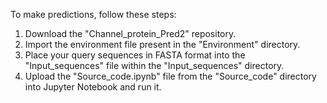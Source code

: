 To make predictions, follow these steps:

1. Download the "Channel_protein_Pred2" repository.
2. Import the environment file present in the "Environment" directory.
3. Place your query sequences in FASTA format into the "Input_sequences" file within the "Input_sequences" directory.
4. Upload the "Source_code.ipynb" file from the "Source_code" directory into Jupyter Notebook and run it.
